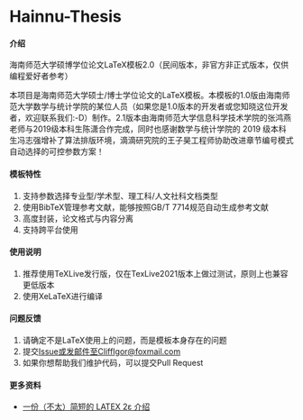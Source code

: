 # Hainnu-Thesis

#### 介绍
海南师范大学硕博学位论文LaTeX模板2.0（民间版本，非官方非正式版本，仅供编程爱好者参考）

本项目是海南师范大学硕士/博士学位论文的LaTeX模板。本模板的1.0版由海南师范大学数学与统计学院的某位人员（如果您是1.0版本的开发者或您知晓这位开发者，欢迎联系我们:-D）制作。2.1版本由海南师范大学信息科学技术学院的张鸿燕老师与2019级本科生陈潇合作完成，同时也感谢数学与统计学院的 2019 级本科生冯志强增补了算法排版环境，滴滴研究院的王子昊工程师协助改进章节编号模式自动选择的可控参数方案！

#### 模板特性

1.  支持参数选择专业型/学术型、理工科/人文社科文档类型
2.  使用BibTeX管理参考文献，能够按照GB/T 7714规范自动生成参考文献
3.  高度封装，论文格式与内容分离
4.  支持跨平台使用

#### 使用说明

1.  推荐使用TeXLive发行版，仅在TexLive2021版本上做过测试，原则上也兼容更低版本
2.  使用XeLaTeX进行编译

#### 问题反馈

1.  请确定不是LaTeX使用上的问题，而是模板本身存在的问题
2.  提交[Issue](https://gitee.com/jitianxu/hainnu-thesis/issues)或发邮件至CliffIgor@foxmail.com
3.  如果你想帮助我们维护代码，可以提交Pull Request


#### 更多资料

- [一份（不太）简短的 LATEX 2ε 介绍](http://mirrors.ustc.edu.cn/CTAN/info/lshort/chinese/lshort-zh-cn.pdf)
 